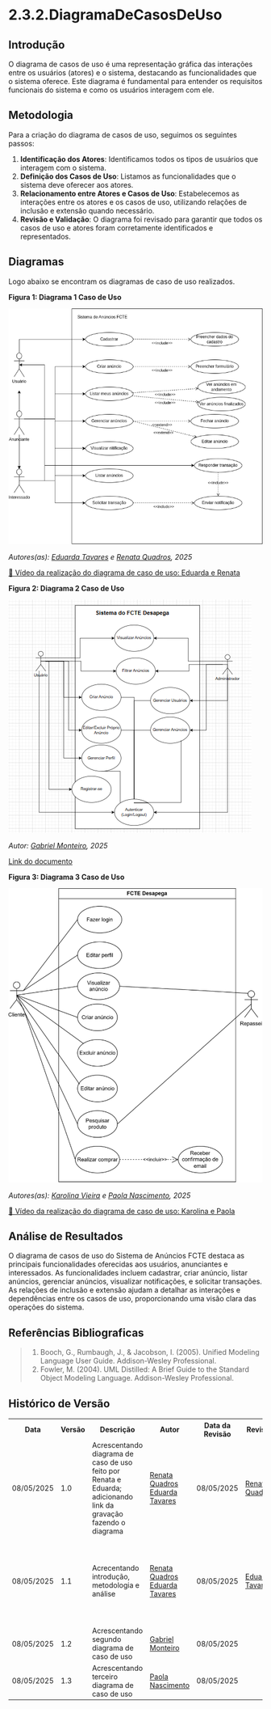 # 2.3.2.DiagramaDeCasosDeUso
## Introdução

O diagrama de casos de uso é uma representação gráfica das interações entre os usuários (atores) e o sistema, destacando as funcionalidades que o sistema oferece. Este diagrama é fundamental para entender os requisitos funcionais do sistema e como os usuários interagem com ele.

## Metodologia

Para a criação do diagrama de casos de uso, seguimos os seguintes passos:

1. **Identificação dos Atores**: Identificamos todos os tipos de usuários que interagem com o sistema.
2. **Definição dos Casos de Uso**: Listamos as funcionalidades que o sistema deve oferecer aos atores.
3. **Relacionamento entre Atores e Casos de Uso**: Estabelecemos as interações entre os atores e os casos de uso, utilizando relações de inclusão e extensão quando necessário.
4. **Revisão e Validação**: O diagrama foi revisado para garantir que todos os casos de uso e atores foram corretamente identificados e representados.

## Diagramas
Logo abaixo se encontram os diagramas de caso de uso realizados.

**Figura 1: Diagrama 1 Caso de Uso**

![Criar Anúncio](../assets/diagrama_caso_de_uso1.png)

*Autores(as): [Eduarda Tavares](https://github.com/erteduarda) e [Renata Quadros](https://github.com/RenataKurzawa), 2025* 

[🎥 Vídeo da realização do diagrama de caso de uso: Eduarda e Renata](https://unbbr.sharepoint.com/:v:/s/Arquiteturaedesenhodesoftwaregrupo06/EYG2diKPQ_RIrrVEyrzyGXkBHkxT_evuExJ0OAGPbW6spA?e=3Z6OcK)

**Figura 2: Diagrama 2 Caso de Uso**

![Gerenciar anúncios e perfil](../assets/diagrama_casodeUso.png)

*Autor: [Gabriel Monteiro](https://github.com/GabrielSMonteiro), 2025* 

[Link do documento](https://drive.google.com/file/d/1flxmuE-MIX8VfMcYz7a2IpmyZrQ3lhRx/view?usp=drive_link)

**Figura 3: Diagrama 3 Caso de Uso**

![Criar Anúncio](../assets/diagrama_casodeuso_fctedesapega.drawio.svg)

*Autores(as): [Karolina Vieira](https://github.com/Karolina91) e [Paola Nascimento](https://github.com/paolaalim), 2025* 

[🎥 Vídeo da realização do diagrama de caso de uso: Karolina e Paola](https://unbbr.sharepoint.com/sites/IHC_reunies/Documentos%20Compartilhados/General/Recordings/Reuni%C3%A3o%20em%20_General_-20250508_212403-Grava%C3%A7%C3%A3o%20de%20Reuni%C3%A3o.mp4?web=1&referrer=Teams.TEAMS-WEB&referrerScenario=MeetingChicletGetLink.view)

## Análise de Resultados

O diagrama de casos de uso do Sistema de Anúncios FCTE destaca as principais funcionalidades oferecidas aos usuários, anunciantes e interessados. As funcionalidades incluem cadastrar, criar anúncio, listar anúncios, gerenciar anúncios, visualizar notificações, e solicitar transações. As relações de inclusão e extensão ajudam a detalhar as interações e dependências entre os casos de uso, proporcionando uma visão clara das operações do sistema.

## Referências Bibliograficas

> 1. Booch, G., Rumbaugh, J., & Jacobson, I. (2005). Unified Modeling Language User Guide. Addison-Wesley Professional.
> 2. Fowler, M. (2004). UML Distilled: A Brief Guide to the Standard Object Modeling Language. Addison-Wesley Professional.

## Histórico de Versão

<div align="center">
    <table>
        <tr>
            <th>Data</th>
            <th>Versão</th>
            <th>Descrição</th>
            <th>Autor</th>
            <th>Data da Revisão</th>
            <th>Revisor</th>
            <th>Descrição de Revisão</th>
        </tr>
        <tr>
            <td>08/05/2025</td>
            <td>1.0</td>
            <td>Acrescentando diagrama de caso de uso feito por Renata e Eduarda; adicionando link da gravação fazendo o diagrama</td>
            <td><a href="https://github.com/RenataKurzawa">Renata Quadros</a> <a href="https://github.com/erteduarda">Eduarda Tavares</a></td>
            <td>08/05/2025</td>
            <td><a href="https://github.com/RenataKurzawa">Renata Quadros</a></td>
            <td>Foi revisado o diagrama de caso de uso da dupla que faço parte, seu posicionamento no documento e se era possível acessa-lo</td>
        </tr>
        <tr>
            <td>08/05/2025</td>
            <td>1.1</td>
            <td>Acrecentando introdução, metodologia e análise</td>
            <td><a href="https://github.com/RenataKurzawa">Renata Quadros</a> <a href="https://github.com/erteduarda">Eduarda Tavares</a></td>
            <td>08/05/2025</td>
            <td><a href="https://github.com/erteduarda">Eduarda Tavares</a></td>
            <td>Foi revisado o diagrama de caso de uso da dupla que faço parte, seu posicionamento no documento e se era possível acessa-lo</td>
        </tr>
        <tr>
            <td>08/05/2025</td>
            <td>1.2</td>
            <td>Acrescentando segundo diagrama de caso de uso</td>
            <td><a href="https://github.com/GabrielSMonteiro">Gabriel Monteiro</a></td>
            <td>08/05/2025</td>
            <td><a </a></td>
            <td></td>
        </tr>
        <tr>
            <td>08/05/2025</td>
            <td>1.3</td>
            <td>Acrescentando terceiro diagrama de caso de uso</td>
            <td><a href="https://github.com/paolaalim">Paola Nascimento</a></td>
            <td>08/05/2025</td>
            <td><a </a></td>
            <td></td>
        </tr>
    </table>
</div>
